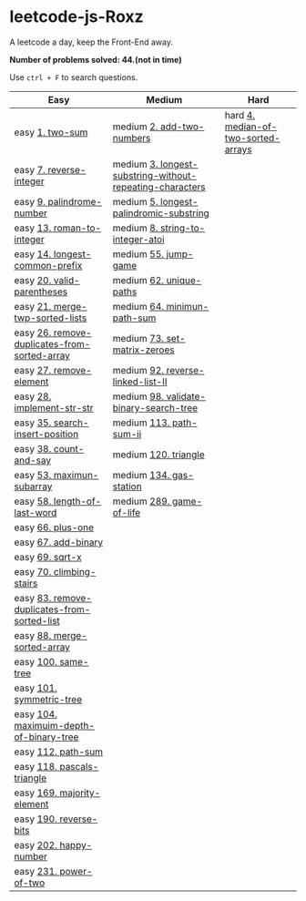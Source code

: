 # leetcode-js-Roxz
A leetcode a day, keep the Front-End away.

**Number of problems solved: 44.(not in time)**

Use `ctrl + F` to search questions.

| Easy | Medium | Hard |
| ---- | ---- | ---- |
| easy [1. two-sum](https://github.com/ROXZalwaysWithMe/leetcode-js-Roxz/tree/master/easy/1.two-sum) | medium [2. add-two-numbers](https://github.com/ROXZalwaysWithMe/leetcode-js-Roxz/tree/master/medium/2.add-two-numbers) | hard [4. median-of-two-sorted-arrays](https://github.com/ROXZalwaysWithMe/leetcode-js-Roxz/tree/master/hard/4.median-of-two-sorted-arrays) |
| easy [7. reverse-integer](https://github.com/ROXZalwaysWithMe/leetcode-js-Roxz/tree/master/easy/7.reverse-integer) | medium [3. longest-substring-without-repeating-characters](https://github.com/ROXZalwaysWithMe/leetcode-js-Roxz/tree/master/medium/3.longest-substring-without-repeating-characters) |
| easy [9. palindrome-number](https://github.com/ROXZalwaysWithMe/leetcode-js-Roxz/tree/master/easy/9.palindrome-number) | medium [5. longest-palindromic-substring](https://github.com/ROXZalwaysWithMe/leetcode-js-Roxz/tree/master/medium/5.longest-palindromic-substring) |
| easy [13. roman-to-integer](https://github.com/ROXZalwaysWithMe/leetcode-js-Roxz/tree/master/easy/13.roman-to-integer) | medium [8. string-to-integer-atoi](https://github.com/ROXZalwaysWithMe/leetcode-js-Roxz/tree/master/medium/8.string-to-integer-atoi) |
| easy [14. longest-common-prefix](https://github.com/ROXZalwaysWithMe/leetcode-js-Roxz/tree/master/easy/14.longest-common-prefix) | medium [55. jump-game](https://github.com/ROXZalwaysWithMe/leetcode-js-Roxz/tree/master/medium/55.jump-game) |
| easy [20. valid-parentheses](https://github.com/ROXZalwaysWithMe/leetcode-js-Roxz/tree/master/easy/20.valid-parentheses) | medium [62. unique-paths](https://github.com/ROXZalwaysWithMe/leetcode-js-Roxz/tree/master/medium/62.unique-paths) |
| easy [21. merge-twp-sorted-lists](https://github.com/ROXZalwaysWithMe/leetcode-js-Roxz/tree/master/easy/21.merge-twp-sorted-lists) | medium [64. minimun-path-sum](https://github.com/ROXZalwaysWithMe/leetcode-js-Roxz/tree/master/medium/64.minimun-path-sum) |
| easy [26. remove-duplicates-from-sorted-array](https://github.com/ROXZalwaysWithMe/leetcode-js-Roxz/tree/master/easy/26.remove-duplicates-from-sorted-array) | medium [73. set-matrix-zeroes](https://github.com/ROXZalwaysWithMe/leetcode-js-Roxz/tree/master/medium/73.set-matrix-zeroes) |
| easy [27. remove-element](https://github.com/ROXZalwaysWithMe/leetcode-js-Roxz/tree/master/easy/27.remove-element/) | medium [92. reverse-linked-list-II](https://github.com/ROXZalwaysWithMe/leetcode-js-Roxz/tree/master/medium/92.reverse-linked-list-II) |
| easy [28. implement-str-str](https://github.com/ROXZalwaysWithMe/leetcode-js-Roxz/tree/master/easy/28.implement-str-str) | medium [98. validate-binary-search-tree](https://github.com/ROXZalwaysWithMe/leetcode-js-Roxz/tree/master/medium/98.validate-binary-search-tree) |
| easy [35. search-insert-position](https://github.com/ROXZalwaysWithMe/leetcode-js-Roxz/tree/master/easy/35.search-insert-position) | medium [113. path-sum-ii](https://github.com/ROXZalwaysWithMe/leetcode-js-Roxz/tree/master/medium/113.path-sum-ii) |
| easy [38. count-and-say](https://github.com/ROXZalwaysWithMe/leetcode-js-Roxz/tree/master/easy/38.count-and-say) | medium [120. triangle](https://github.com/ROXZalwaysWithMe/leetcode-js-Roxz/tree/master/medium/120.triangle) |
| easy [53. maximun-subarray](https://github.com/ROXZalwaysWithMe/leetcode-js-Roxz/tree/master/easy/53.maximun-subarray) | medium [134. gas-station](https://github.com/ROXZalwaysWithMe/leetcode-js-Roxz/tree/master/medium/134.gas-station) |
| easy [58. length-of-last-word](https://github.com/ROXZalwaysWithMe/leetcode-js-Roxz/tree/master/easy/58.length-of-last-word) | medium [289. game-of-life](https://github.com/ROXZalwaysWithMe/leetcode-js-Roxz/tree/master/medium/289.game-of-life) |
| easy [66. plus-one](https://github.com/ROXZalwaysWithMe/leetcode-js-Roxz/tree/master/easy/66.plus-one)
| easy [67. add-binary](https://github.com/ROXZalwaysWithMe/leetcode-js-Roxz/tree/master/easy/67.add-binary)
| easy [69. sqrt-x](https://github.com/ROXZalwaysWithMe/leetcode-js-Roxz/tree/master/easy/69.sqrt-x)
| easy [70. climbing-stairs](https://github.com/ROXZalwaysWithMe/leetcode-js-Roxz/tree/master/easy/70.climbing-stairs)
| easy [83. remove-duplicates-from-sorted-list](https://github.com/ROXZalwaysWithMe/leetcode-js-Roxz/tree/master/easy/83.remove-duplicates-from-sorted-list)
| easy [88. merge-sorted-array](https://github.com/ROXZalwaysWithMe/leetcode-js-Roxz/tree/master/easy/88.merge-sorted-array)
| easy [100. same-tree](https://github.com/ROXZalwaysWithMe/leetcode-js-Roxz/tree/master/easy/100.same-tree)
| easy [101. symmetric-tree](https://github.com/ROXZalwaysWithMe/leetcode-js-Roxz/tree/master/easy/101.symmetric-tree)
| easy [104. maximuim-depth-of-binary-tree](https://github.com/ROXZalwaysWithMe/leetcode-js-Roxz/tree/master/easy/104.maximuim-depth-of-binary-tree)
| easy [112. path-sum](https://github.com/ROXZalwaysWithMe/leetcode-js-Roxz/tree/master/easy/112.path-sum)
| easy [118. pascals-triangle](https://github.com/ROXZalwaysWithMe/leetcode-js-Roxz/tree/master/easy/118.pascals-triangle)
| easy [169. majority-element](https://github.com/ROXZalwaysWithMe/leetcode-js-Roxz/tree/master/easy/169.majority-element)
| easy [190. reverse-bits](https://github.com/ROXZalwaysWithMe/leetcode-js-Roxz/tree/master/easy/190.reverse-bits)
| easy [202. happy-number](https://github.com/ROXZalwaysWithMe/leetcode-js-Roxz/tree/master/easy/202.happy-number)
| easy [231. power-of-two](https://github.com/ROXZalwaysWithMe/leetcode-js-Roxz/tree/master/easy/231.power-of-two)
